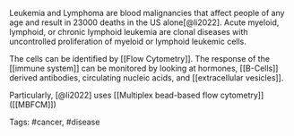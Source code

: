 Leukemia and Lymphoma are blood malignancies that affect people of any age and result in 23000 deaths in the US alone[@li2022]. Acute myeloid, lymphoid, or chronic lymphoid leukemia are clonal diseases with uncontrolled proliferation of myeloid or lymphoid leukemic cells. 

The cells can be identified by [[Flow Cytometry]]. The response of the [[immune system]] can be monitored by looking at hormones, [[B-Cells]] derived antibodies, circulating nucleic acids, and [[extracellular vesicles]]. 

Particularly, [@li2022] uses [[Multiplex bead-based flow cytometry]] ([[MBFCM]])

Tags: #cancer, #disease